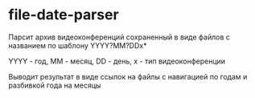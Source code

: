 # file-date-parser

Парсит архив видеоконференций сохраненный в виде файлов с названием по шаблону YYYY?MM?DDx*

YYYY - год, ММ - месяц, DD - день, x - тип видеоконференции

Выводит результат в виде ссылок на файлы с навигацией по годам и разбивкой года на месяцы
